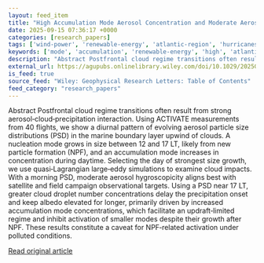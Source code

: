 ```yaml
---
layout: feed_item
title: "High Accumulation Mode Aerosol Concentration and Moderate Aerosol Hygroscopicity Limit Impacts of Recent Particle Formation on Northwest Atlantic Post‐Frontal Clouds"
date: 2025-09-15 07:36:17 +0000
categories: [research_papers]
tags: ['wind-power', 'renewable-energy', 'atlantic-region', 'hurricanes']
keywords: ['mode', 'accumulation', 'renewable-energy', 'high', 'atlantic-region', 'wind-power', 'hurricanes']
description: "Abstract Postfrontal cloud regime transitions often result from strong aerosol‐cloud‐precipitation interaction"
external_url: https://agupubs.onlinelibrary.wiley.com/doi/10.1029/2025GL116020?af=R
is_feed: true
source_feed: "Wiley: Geophysical Research Letters: Table of Contents"
feed_category: "research_papers"
---
```


Abstract Postfrontal cloud regime transitions often result from strong aerosol‐cloud‐precipitation interaction. Using ACTIVATE measurements from 40 flights, we show a diurnal pattern of evolving aerosol particle size distributions (PSD) in the marine boundary layer upwind of clouds. A nucleation mode grows in size between 12 and 17 LT, likely from new particle formation (NPF), and an accumulation mode increases in concentration during daytime. Selecting the day of strongest size growth, we use quasi‐Lagrangian large‐eddy simulations to examine cloud impacts. With a morning PSD, moderate aerosol hygroscopicity aligns best with satellite and field campaign observational targets. Using a PSD near 17 LT, greater cloud droplet number concentrations delay the precipitation onset and keep albedo elevated for longer, primarily driven by increased accumulation mode concentrations, which facilitate an updraft‐limited regime and inhibit activation of smaller modes despite their growth after NPF. These results constitute a caveat for NPF‐related activation under polluted conditions.

[Read original article](https://agupubs.onlinelibrary.wiley.com/doi/10.1029/2025GL116020?af=R)
